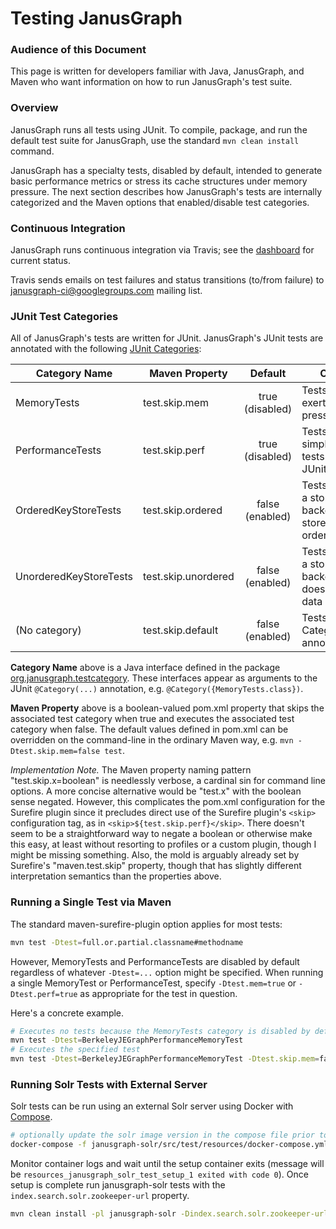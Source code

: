 Testing JanusGraph
==================

### Audience of this Document

This page is written for developers familiar with Java, JanusGraph, and Maven who want information on how to run JanusGraph's test suite.

### Overview

JanusGraph runs all tests using JUnit.  To compile, package, and run the default test suite for JanusGraph, use the standard `mvn clean install` command.

JanusGraph has a specialty tests, disabled by default, intended to generate basic performance metrics or stress its cache structures under memory pressure.  The next section describes how JanusGraph's tests are internally categorized and the Maven options that enabled/disable test categories.

### Continuous Integration

JanusGraph runs continuous integration via Travis; see the [dashboard](https://travis-ci.org/JanusGraph/janusgraph) for current status.

Travis sends emails on test failures and status transitions (to/from failure) to
[janusgraph-ci@googlegroups.com](https://groups.google.com/forum/#!forum/janusgraph-ci) mailing list.

### JUnit Test Categories

All of JanusGraph's tests are written for JUnit.  JanusGraph's JUnit tests are annotated with the following [JUnit Categories](https://github.com/junit-team/junit/wiki/Categories):


| Category Name | Maven Property | Default | Comment |
| ------------- | ------------------- |:------------:| ------- |
| MemoryTests | test.skip.mem | true (disabled) | Tests intended to exert memory pressure |
| PerformanceTests | test.skip.perf | true (disabled) | Tests written as simple speed tests using JUnitBenchmarks|
| OrderedKeyStoreTests | test.skip.ordered | false (enabled) | Tests written for a storage backend that stores data in key order |
| UnorderedKeyStoreTests | test.skip.unordered | false (enabled) | Tests written for a storage backend that doesn't store data in key order |
| (No&nbsp;category) | test.skip.default | false (enabled) | Tests without any Category annotations |

**Category Name** above is a Java interface defined in the package [org.janusgraph.testcategory](janusgraph-test/src/main/org/janusgraph/testcategory).  These interfaces appear as arguments to the JUnit `@Category(...)` annotation, e.g. `@Category({MemoryTests.class})`.

**Maven Property** above is a boolean-valued pom.xml property that skips the associated test category when true and executes the associated test category when false.  The default values defined in pom.xml can be overridden on the command-line in the ordinary Maven way, e.g. `mvn -Dtest.skip.mem=false test`.

*Implementation Note.*  The Maven property naming pattern "test.skip.x=boolean" is needlessly verbose, a cardinal sin for command line options.  A more concise alternative would be "test.x" with the boolean sense negated.  However, this complicates the pom.xml configuration for the Surefire plugin since it precludes direct use of the Surefire plugin's `<skip>` configuration tag, as in `<skip>${test.skip.perf}</skip>`.  There doesn't seem to be a straightforward way to negate a boolean or otherwise make this easy, at least without resorting to profiles or a custom plugin, though I might be missing something.  Also, the mold is arguably already set by Surefire's "maven.test.skip" property, though that has slightly different interpretation semantics than the properties above.

### Running a Single Test via Maven

The standard maven-surefire-plugin option applies for most tests:

```bash
mvn test -Dtest=full.or.partial.classname#methodname
```

However, MemoryTests and PerformanceTests are disabled by default regardless of whatever `-Dtest=...` option might be specified.  When running a single MemoryTest or PerformanceTest, specify `-Dtest.mem=true` or `-Dtest.perf=true` as appropriate for the test in question.

Here's a concrete example.

```bash
# Executes no tests because the MemoryTests category is disabled by default
mvn test -Dtest=BerkeleyJEGraphPerformanceMemoryTest
# Executes the specified test
mvn test -Dtest=BerkeleyJEGraphPerformanceMemoryTest -Dtest.skip.mem=false
```

### Running Solr Tests with External Server

Solr tests can be run using an external Solr server using Docker with [Compose](https://docs.docker.com/compose/).

```bash
# optionally update the solr image version in the compose file prior to starting
docker-compose -f janusgraph-solr/src/test/resources/docker-compose.yml up
```

Monitor container logs and wait until the setup container exits (message will be `resources_janusgraph_solr_test_setup_1 exited with code 0`). Once setup is complete run janusgraph-solr tests with the `index.search.solr.zookeeper-url` property.

```bash
mvn clean install -pl janusgraph-solr -Dindex.search.solr.zookeeper-url=localhost:2181
```
